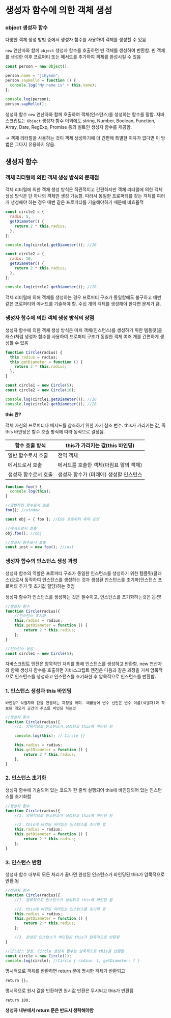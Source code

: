 # 생성자 함수에 의한 객체 생성

### object 생성자 함수

다양한 객체 생성 방법 중에서 생성자 함수를 사용하여 객체를 생성할 수 있음

`new` 연산자와 함께 `object` 생성자 함수를 호출하면 빈 객체를 생성하여 반환함. 빈 객체를 생성한 이후 프로퍼티 또는 메서드를 추가하여 객체를 완성시킬 수 있음

```jsx
const person = new Object();

person.name = "jihyeon";
person.sayHello = function () {
  console.log("My name is" + this.name);
};

console.log(person);
person.sayHello();
```

생성자 함수 `new` 연산자와 함께 호출하여 객체(인스턴스)를 생성하는 함수를 말함. 자바스크립트는 `Object` 생성자 함수 이외에도 string, Number, Boolean, Function, Array, Date, RegExp, Promise 등의 빌트인 생성자 함수를 제공함.

→ 객체 리터럴을 사용하는 것이 객체 생성하기에 더 간편해 특별한 이유가 없다면 이 방법은 그다지 유용하지 않음.

## 생성자 함수

### 객체 리터럴에 의한 객체 생성 방식의 문제점

객체 리터럴에 의한 객체 생성 방식은 직관적이고 간편하지만 객체 리터럴에 의한 객체 생성 방식은 단 하나의 객체만 생성 가능함. 따라서 동일한 프로퍼티를 갖는 객체를 여러 개 생성해야 하는 경우 매번 같은 프로퍼티를 기술해야하기 때문에 비효율적

```jsx
const circle1 = {
  radis: 5,
  getDiameter() {
    return 2 * this.radius;
  },
};

console.log(circle1.getDiameter()); //10

const circle2 = {
  radis: 10,
  getDiameter() {
    return 2 * this.radius;
  },
};

console.log(circle2.getDiameter()); //20
```

객체 리터럴에 의해 객체를 생성하는 경우 프로퍼티 구조가 동일함에도 불구하고 매번 같은 프로퍼티와 메서드를 기술해야 함. 수십 개의 객체를 생성해야 한다면 문제가 큼.

### 생성자 함수에 의한 객체 생성 방식의 장점

생성자 함수에 의한 객체 생성 방식은 마치 객체(인스턴스)를 생성하기 위한 템플릿(클래스)처럼 생성자 함수를 사용하여 프로퍼티 구조가 동일한 객체 여러 개를 간편하게 생성할 수 있음

```jsx
function Circle(radius) {
  this.radius = radius;
  this.getDiameter = function () {
    return 2 * this.radius;
  };
}

const circle1 = new Circle(5);
const circle2 = new Circle(10);

console.log(circle1.getDiameter()); //10
console.log(circle2.getDiameter()); //20
```

**this 란?**

객체 자신의 프로퍼티나 메서드를 참조하기 위한 자기 참조 변수. this가 가리키는 값, 즉 this 바인딩은 함수 호출 방식에 따라 동적으로 결정됨.

| 함수 호출 방식       | this가 가리키는 값(this 바인딩)        |
| -------------------- | -------------------------------------- |
| 일반 함수로서 호출   | 전역 객체                              |
| 메서드로서 호출      | 메서드를 호출한 객체(마침표 앞의 객체) |
| 생성자 함수로서 호출 | 생성자 함수가 (미래에) 생성할 인스턴스 |

```jsx
function foo() {
  console.log(this);
}

//일반적인 함수로서 호출
foo(); //window

const obj = { foo }; //ES6 프로퍼티 축약 표현

//메서드로서 호출
obj.foo(); //obj

//생성자 함수로서 호출
const inst = new foo(); //inst
```

### 생성자 함수의 인스턴스 생성 과정

생성자 함수의 역할은 프로퍼티 구조가 동일한 인스턴스를 생성하기 위한 템플릿(클래스)으로서 동작하여 인스턴스를 생성하는 것과 생성된 인스턴스를 초기화(인스턴스 프로퍼티 추가 및 초기값 할당)하는 것임

생성자 함수가 인스턴스를 생성하는 것은 필수이고, 인스턴스를 초기화하는것은 옵션!

```jsx
//생성자 함수
function Circle(radius){
	//인스턴스 초기화
	this.radius = radius;
	this.getDiameter = function () {
		return 2 * this.radius;
	};
}

//인스턴스 생성
const circle1 = new Circle(5);
```

자바스크립트 엔진은 암묵적인 처리를 통해 인스턴스를 생성하고 반환함. new 연산자와 함께 생성자 함수를 호출하면 자바스크립트 엔진은 다음과 같은 과정을 거쳐 암묵적으로 인스턴스를 생성하고 인스턴스를 초기화한 후 암묵적으로 인스턴스를 반환함.

### 1. 인스턴스 생성과 this 바인딩

`바인딩? 식별자와 값을 연결하는 과정을 의미. 예를들어 변수 선언은 변수 이름(식별자)과 확보된 메모리 공간의 주소를 바인딩 하는것`

```jsx
//생성자 함수
function Circle(radius){
	//1. 암묵적으로 인스턴스가 생성되고 this에 바인딩 됨

	console.log(this); // Circle {}

	this.radius = radius;
	this.getDiameter = function () {
		return 2 * this.radius;
	};
}
```

### 2. 인스턴스 초기화

생성자 함수에 기술되어 있는 코드가 한 줄씩 실행되어 this에 바인딩되어 있는 인스턴스를 초기화함

```jsx
//생성자 함수
function Circle(radius){
	//1. 암묵적으로 인스턴스가 생성되고 this에 바인딩 됨

	//2. this에 바인딩 되어있는 인스턴스를 초기화 함
	this.radius = radius;
	this.getDiameter = function () {
		return 2 * this.radius;
	};
}
```

### 3. 인스턴스 반환

생성자 함수 내부의 모든 처리가 끝나면 완성된 인스턴스가 바인딩된 this가 암묵적으로 반환 됨

```jsx
//생성자 함수
function Circle(radius){
	//1. 암묵적으로 인스턴스가 생성되고 this에 바인딩 됨

	//2. this에 바인딩 되어있는 인스턴스를 초기화 함
	this.radius = radius;
	this.getDiameter = function () {
		return 2 * this.radius;
	};

	//3. 완성된 인스턴스가 바인딩된 this가 암묵적으로 반환됨
}

//인스턴스 생성. Circle 생성자 함수는 암묵적으로 this를 반환함
const circle = new Circle(1);
console.log(circle); //Circle { radius: 1, getDiameter: f }
```

명시적으로 객체를 반환하면 return 문에 명시한 객체가 반환되고

`return {};`

명시적으로 원시 값을 반환하면 원시값 반환은 무시되고 this가 반환됨

`return 100;`

**생성자 내부에서 return 문은 반드시 생략해야함**